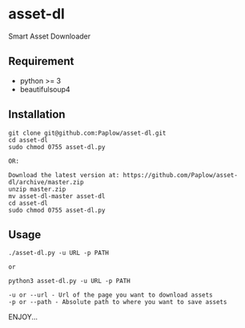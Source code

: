 # asset-dl
Smart Asset Downloader

## Requirement
-   python >= 3
-   beautifulsoup4

## Installation

	git clone git@github.com:Paplow/asset-dl.git
	cd asset-dl
	sudo chmod 0755 asset-dl.py
    
	OR:

	Download the latest version at: https://github.com/Paplow/asset-dl/archive/master.zip
	unzip master.zip
	mv asset-dl-master asset-dl
	cd asset-dl
	sudo chmod 0755 asset-dl.py

## Usage
```python3
./asset-dl.py -u URL -p PATH

or

python3 asset-dl.py -u URL -p PATH
```

    -u or --url - Url of the page you want to download assets
    -p or --path - Absolute path to where you want to save assets


ENJOY...